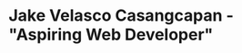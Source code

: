 <!DOCTYPE html>
<html>
<head>
  <title> Resume </title>  
</head>
  <body>
    <h1>Jake Velasco Casangcapan - "Aspiring Web Developer"</h1>
  </body>
</html>
